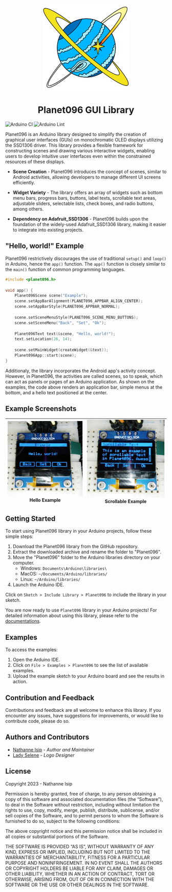 <p align="center">
    <img src="./assets/planet096_logo.png" width="270" />
    <h1 align="center">Planet096 GUI Library</h1>
</p>

![Arduino CI](https://github.com/nthnn/Planet096/actions/workflows/arduino_ci.yml/badge.svg) ![Arduino Lint](https://github.com/nthnn/Planet096/actions/workflows/arduino_lint.yml/badge.svg)

Planet096 is an Arduino library designed to simplify the creation of graphical user interfaces (GUIs) on monochromatic OLED displays utilizing the SSD1306 driver. This library provides a flexible framework for constructing scenes and drawing various interactive widgets, enabling users to develop intuitive user interfaces even within the constrained resources of these displays.

- **Scene Creation** - Planet096 introduces the concept of scenes, similar to Android activities, allowing developers to manage different UI screens efficiently.

- **Widget Variety** - The library offers an array of widgets such as bottom menu bars, progress bars, buttons, label texts, scrollable text areas, adjustable sliders, selectable lists, check boxes, and radio buttons, among others.

- **Dependency on Adafruit_SSD1306** - Planet096 builds upon the foundation of the widely-used Adafruit_SSD1306 library, making it easier to integrate into existing projects.

## "Hello, world!" Example

Planet096 restrictively discourages the use of traditional `setup()` and `loop()` in Arduino, hence the `app()` function. The `app()` function is closely similar to the `main()` function of common programming languages.

```cpp
#include <planet096.h>

void app() {
    Planet096Scene scene("Example");
    scene.setAppBarAlignment(PLANET096_APPBAR_ALIGN_CENTER);
    scene.setAppBarStyle(PLANET096_APPBAR_NORMAL);

    scene.setSceneMenuStyle(PLANET096_SCENE_MENU_BUTTONS);
    scene.setSceneMenu("Back", "Set", "Ok");

    Planet096Text text(&scene, "Hello, world!");
    text.setLocation(26, 14);

    scene.setMainWidget(createWidget(&text));
    Planet096App::start(scene);
}
```

Additionaly, the library incorporates the Android app's activity concept. However, in Planet096, the activities are called scenes, so to speak, which can act as panels or pages of an Arduino application. As shown on the examples, the code above renders an application bar, simple menus at the bottom, and a hello text positioned at the center.

## Example Screenshots

| ![Hello Example](./assets/p096_ss_1.jpg) <center>Hello Example</center> | ![Scrollable Example](./assets/p096_ss_2.jpg) <center>Scrollable Example</center> |
|-|-|


## Getting Started

To start using Planet096 library in your Arduino projects, follow these simple steps:

1. Download the Planet096 library from the GitHub repository.
2. Extract the downloaded archive and rename the folder to "Planet096".
3. Move the "Planet096" folder to the Arduino libraries directory on your computer.
    - Windows: `Documents\Arduino\libraries\`
    - MacOS: `~/Documents/Arduino/libraries/`
    - Linux: `~/Arduino/libraries/`
4. Launch the Arduino IDE.

Click on `Sketch > Include Library > Planet096` to include the library in your sketch.

You are now ready to use `Planet096` library in your Arduino projects! For detailed information about using this library, please refer to the [documentations](https://nthnn.github.io/Planet096).

## Examples

To access the examples:

1. Open the Arduino IDE.
2. Click on `File > Examples > Planet096` to see the list of available examples.
3. Upload the example sketch to your Arduino board and see the results in action.

## Contribution and Feedback

Contributions and feedback are all welcome to enhance this library. If you encounter any issues, have suggestions for improvements, or would like to contribute code, please do so.

## Authors and Contributors

- [Nathanne Isip](https://github.com/nthnn) - *Author and Maintainer*
- [Lady Selene](https://instagram.com/lady.selenee) - *Logo Designer*

## License

Copyright 2023 - Nathanne Isip

Permission is hereby granted, free of charge, to any person obtaining a copy of this software and associated documentation files (the “Software”), to deal in the Software without restriction, including without limitation the rights to use, copy, modify, merge, publish, distribute, sublicense, and/or sell copies of the Software, and to permit persons to whom the Software is furnished to do so, subject to the following conditions:

The above copyright notice and this permission notice shall be included in all copies or substantial portions of the Software.

THE SOFTWARE IS PROVIDED “AS IS”, WITHOUT WARRANTY OF ANY KIND, EXPRESS OR IMPLIED, INCLUDING BUT NOT LIMITED TO THE WARRANTIES OF MERCHANTABILITY, FITNESS FOR A PARTICULAR PURPOSE AND NONINFRINGEMENT. IN NO EVENT SHALL THE AUTHORS OR COPYRIGHT HOLDERS BE LIABLE FOR ANY CLAIM, DAMAGES OR OTHER LIABILITY, WHETHER IN AN ACTION OF CONTRACT, TORT OR OTHERWISE, ARISING FROM, OUT OF OR IN CONNECTION WITH THE SOFTWARE OR THE USE OR OTHER DEALINGS IN THE SOFTWARE.